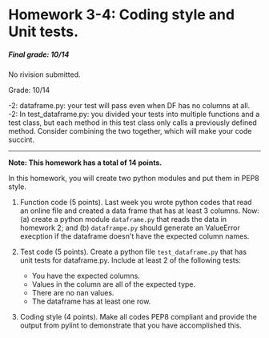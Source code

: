 # Homework 3-4: Coding style and Unit tests.

##### Final grade: 10/14 
No rivision submitted.  

Grade: 10/14   

-2: dataframe.py: your test will pass even when DF has no columns at all.     
-2: In test_dataframe.py: you divided your tests into multiple functions and a test class, but each method in this test class only calls a previously defined method. Consider combining the two together, which will make your code succint.   
 
------

**Note: This homework has a total of 14 points.**

In this homework, you will create two python modules and put them in PEP8 style.

1. Function code (5 points). Last week you wrote python codes that read an online file and created a data frame that has at least 3 columns. Now: (a) create a python module ``dataframe.py`` that reads the data in homework 2;  and (b) ``dataframpe.py`` should generate an ValueError execption if the dataframe doesn't have the expected column names.

1. Test code (5 points). Create a python file ``test_dataframe.py`` that has unit tests for dataframe.py. Include at least 2 of the following tests:

   - You have the expected columns.
   - Values in the column are all of the expected type.
   - There are no nan values.
   - The dataframe has at least one row.
   
1. Coding style (4 points). Make all codes PEP8 compliant and provide the output from pylint to demonstrate that you have accomplished this.
